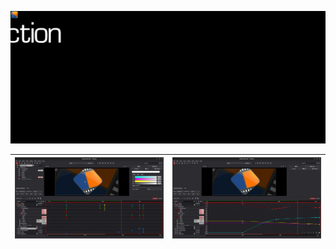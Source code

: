 ![Animation](assets/friction-hero-01.svg)
 
|![Screenshot 1](assets/friction-screenshot-01.jpg) |![Screenshot 2](assets/friction-screenshot-02.jpg)|
|-|-|
